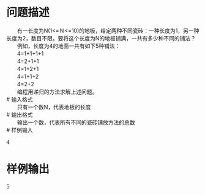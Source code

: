 <div id="pcont1" style="margin-top:20px; display:block;">

# 问题描述

<div class="pdcont">　　有一长度为N(1&lt;=Ｎ&lt;=10)的地板，给定两种不同瓷砖：一种长度为1，另一种长度为2，数目不限。要将这个长度为N的地板铺满，一共有多少种不同的铺法？<br/>
　　例如，长度为4的地面一共有如下5种铺法：<br/>
　　4=1+1+1+1<br/>
　　4=2+1+1<br/>
　　4=1+2+1<br/>
　　4=1+1+2<br/>
　　4=2+2<br/>
　　编程用递归的方法求解上述问题。</div>
# 输入格式

<div class="pdcont">　　只有一个数N，代表地板的长度</div>
# 输出格式

<div class="pdcont">　　输出一个数，代表所有不同的瓷砖铺放方法的总数</div>
# 样例输入

<pre class="pddata"><font face="Times New Roman" size="3">4</font>
</pre>

# 样例输出

<pre class="pddata"><font face="Times New Roman" size="3">5</font>
</pre>


</div>